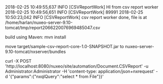 2018-02-25 10:49:55,637 INFO  [CSVReportWork] HI from csv report worker                                  
2018-02-25 10:49:56,651 INFO  [CSVReportWork] 89991 
2018-02-25 10:50:23,042 INFO  [CSVReportWork] csv report worker done,  file is at /home/harlan/nuxeo-server-9.10-tomcat/tmp/report2066220076969485047.csv

build using Maven: mvn install

move target/sample-csv-report-core-1.0-SNAPSHOT.jar to nuxeo-server-9.10-tomcat/nxserver/bundles 

curl -X POST 'http://localhost:8080/nuxeo/site/automation/Document.CSVReport' -u Administrator:Administrator -H 'content-type: application/json+nxrequest' -d '{"params":{"nxqlQuery":"select * from File"}}'

